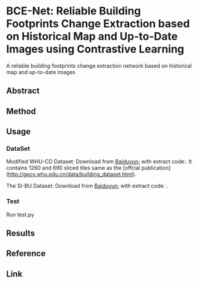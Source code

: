 # BCE-Net: Reliable Building Footprints Change Extraction based on Historical Map and Up-to-Date Images using Contrastive Learning
A reliable building footprints change extraction network based on historical map and up-to-date images


## Abstract

## Method

## Usage

### DataSet
 
Modified WHU-CD Dataset: Download from [Baiduyun:](https://pan.baidu.com/) with extract code:. It contains 1260 and 690 sliced tiles same as the [offcial publication] (http://gpcv.whu.edu.cn/data/building_dataset.html).   


The SI-BU Dataset:  Download from [Baiduyun:](https://pan.baidu.com/) with extract code: . 




### Test
Run test.py

## Results

## Reference

## Link
